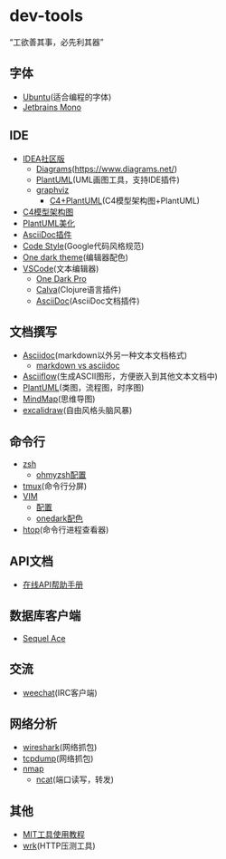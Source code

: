 # dev-tools

“工欲善其事，必先利其器”

## 字体

- [Ubuntu](https://design.ubuntu.com/font/)(适合编程的字体)
- [Jetbrains Mono](https://www.jetbrains.com/lp/mono/)
  
## IDE

- [IDEA社区版](https://www.jetbrains.com/idea/download)
  - [Diagrams](https://plugins.jetbrains.com/plugin/15635-diagrams-net-integration)(https://www.diagrams.net/)
  - [PlantUML](https://plantuml.com/zh/download)(UML画图工具，支持IDE插件)
  - [graphviz](http://www.graphviz.org/)
	- [C4+PlantUML](https://github.com/plantuml-stdlib/C4-PlantUML)(C4模型架构图+PlantUML)
 - [C4模型架构图](https://c4model.com)
 - [PlantUML美化](https://github.com/xuanye/plantuml-style-c4)
  - [AsciiDoc插件](https://plugins.jetbrains.com/plugin/7391-asciidoc)
  - [Code Style](https://github.com/google/styleguide.git)(Google代码风格规范)
  - [One dark theme](https://plugins.jetbrains.com/plugin/11938-one-dark-theme)(编辑器配色)
- [VSCode](https://code.visualstudio.com/)(文本编辑器)
  - [One Dark Pro](https://marketplace.visualstudio.com/items?itemName=zhuangtongfa.Material-theme)
  - [Calva](https://calva.io/ )(Clojure语言插件)
  - [AsciiDoc](https://asciidoc.org/)(AsciiDoc文档插件)

## 文档撰写

- [Asciidoc](https://asciidoc.org/)(markdown以外另一种文本文档格式)
   - [markdown vs asciidoc](https://docs.asciidoctor.org/asciidoc/latest/asciidoc-vs-markdown/)
- [Asciiflow](https://asciiflow.com/#/)(生成ASCII图形，方便嵌入到其他文本文档中)
- [PlantUML](https://plantuml.com/zh/download)(类图，流程图，时序图)
- [MindMap](https://plantuml.com/zh/mindmap-diagram)(思维导图)
- [excalidraw](https://excalidraw.com)(自由风格头脑风暴)

## 命令行

- [zsh](https://www.zsh.org/)
  - [ohmyzsh配置](https://github.com/ohmyzsh/ohmyzsh)
- [tmux](https://github.com/tmux/tmux/wiki)(命令行分屏)
- [VIM](https://www.vim.org/)
  - [配置](https://github.com/xiebiao/vimrc)
  - [onedark配色](https://github.com/navarasu/onedark.nvim)
- [htop](https://htop.dev/)(命令行进程查看器)
  
## API文档

- [在线API帮助手册](https://devdocs.io/)
  
## 数据库客户端

- [Sequel Ace](https://sequel-ace.com/)

## 交流

- [weechat](https://weechat.org/)(IRC客户端)

## 网络分析

- [wireshark](https://www.wireshark.org/#download)(网络抓包)
- [tcpdump](https://www.tcpdump.org/manpages/tcpdump.1.html)(网络抓包)
- [nmap](http://nmap.org)
  - [ncat](https://nmap.org/ncat/guide/index.html)(端口读写，转发)

## 其他
- [MIT工具使用教程](https://missing-semester-cn.github.io/)
- [wrk](https://github.com/wg/wrk)(HTTP压测工具)
